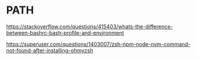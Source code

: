 # PATH

https://stackoverflow.com/questions/415403/whats-the-difference-between-bashrc-bash-profile-and-environment

https://superuser.com/questions/1403007/zsh-npm-node-nvm-command-not-found-after-installing-ohmyzsh